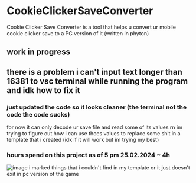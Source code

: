 # CookieClickerSaveConverter
Cookie Clicker Save Converter is a tool that helps u convert ur mobile cookie clicker save to a PC version of it (written in phyton)

## work in progress 
## there is a problem i can't input text longer than 16381 to vsc terminal while running the program and idk how to fix it 
### just updated the code so it looks cleaner (the terminal not the code the code sucks)

for now it can only decode ur save file and read some of its values rn im trying to figure out how i can use thoes values to replace some shit in a template that i created (idk if it will work but im trying my best) 

### hours spend on this project as of 5 pm 25.02.2024 ~ 4h
![image](https://github.com/kvvzie/CookieClickerSaveConverter/assets/161234221/1f855bb8-6bbb-4ce8-a0e7-fc9b42fdca68)
i marked things that i couldn't find in my template or it just doesn't exit in pc version of the game


